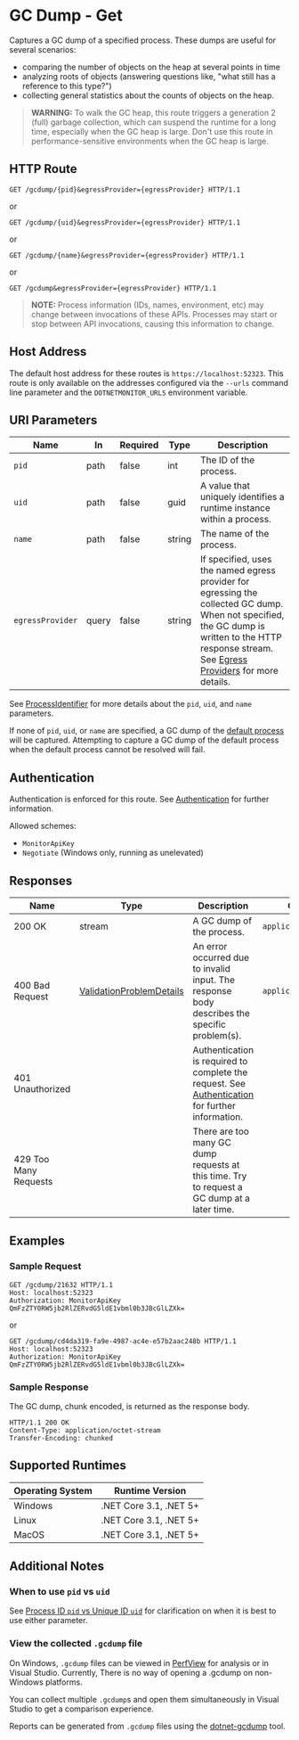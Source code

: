 # GC Dump - Get

Captures a GC dump of a specified process. These dumps are useful for several scenarios:

- comparing the number of objects on the heap at several points in time
- analyzing roots of objects (answering questions like, "what still has a reference to this type?")
- collecting general statistics about the counts of objects on the heap.

> **WARNING:** To walk the GC heap, this route triggers a generation 2 (full) garbage collection, which can suspend the runtime for a long time, especially when the GC heap is large. Don't use this route in performance-sensitive environments when the GC heap is large.

## HTTP Route

```http
GET /gcdump/{pid}&egressProvider={egressProvider} HTTP/1.1
```

or 

```http
GET /gcdump/{uid}&egressProvider={egressProvider} HTTP/1.1
```

or

```http
GET /gcdump/{name}&egressProvider={egressProvider} HTTP/1.1
```

or

```http
GET /gcdump&egressProvider={egressProvider} HTTP/1.1
```

> **NOTE:** Process information (IDs, names, environment, etc) may change between invocations of these APIs. Processes may start or stop between API invocations, causing this information to change.

## Host Address

The default host address for these routes is `https://localhost:52323`. This route is only available on the addresses configured via the `--urls` command line parameter and the `DOTNETMONITOR_URLS` environment variable.

## URI Parameters

| Name | In | Required | Type | Description |
|---|---|---|---|---|
| `pid` | path | false | int | The ID of the process. |
| `uid` | path | false | guid | A value that uniquely identifies a runtime instance within a process. |
| `name` | path | false | string | The name of the process. |
| `egressProvider` | query | false | string | If specified, uses the named egress provider for egressing the collected GC dump. When not specified, the GC dump is written to the HTTP response stream. See [Egress Providers](../egress.md) for more details. |

See [ProcessIdentifier](definitions.md#ProcessIdentifier) for more details about the `pid`, `uid`, and `name` parameters.

If none of `pid`, `uid`, or `name` are specified, a GC dump of the [default process](defaultprocess.md) will be captured. Attempting to capture a GC dump of the default process when the default process cannot be resolved will fail.

## Authentication

Authentication is enforced for this route. See [Authentication](./../authentication.md) for further information.

Allowed schemes:
- `MonitorApiKey`
- `Negotiate` (Windows only, running as unelevated)

## Responses

| Name | Type | Description | Content Type |
|---|---|---|---|
| 200 OK | stream | A GC dump of the process. | `application/octet-stream` |
| 400 Bad Request | [ValidationProblemDetails](definitions.md#ValidationProblemDetails) | An error occurred due to invalid input. The response body describes the specific problem(s). | `application/problem+json` |
| 401 Unauthorized | | Authentication is required to complete the request. See [Authentication](./../authentication.md) for further information. | |
| 429 Too Many Requests | | There are too many GC dump requests at this time. Try to request a GC dump at a later time. | |

## Examples

### Sample Request

```http
GET /gcdump/21632 HTTP/1.1
Host: localhost:52323
Authorization: MonitorApiKey QmFzZTY0RW5jb2RlZERvdG5ldE1vbml0b3JBcGlLZXk=
```

or

```http
GET /gcdump/cd4da319-fa9e-4987-ac4e-e57b2aac248b HTTP/1.1
Host: localhost:52323
Authorization: MonitorApiKey QmFzZTY0RW5jb2RlZERvdG5ldE1vbml0b3JBcGlLZXk=
```

### Sample Response

The GC dump, chunk encoded, is returned as the response body.

```http
HTTP/1.1 200 OK
Content-Type: application/octet-stream
Transfer-Encoding: chunked
```

## Supported Runtimes

| Operating System | Runtime Version |
|---|---|
| Windows | .NET Core 3.1, .NET 5+ |
| Linux | .NET Core 3.1, .NET 5+ |
| MacOS | .NET Core 3.1, .NET 5+ |

## Additional Notes

### When to use `pid` vs `uid`

See [Process ID `pid` vs Unique ID `uid`](pidvsuid.md) for clarification on when it is best to use either parameter.

### View the collected `.gcdump` file

On Windows, `.gcdump` files can be viewed in [PerfView](https://github.com/microsoft/perfview) for analysis or in Visual Studio. Currently, There is no way of opening a .gcdump on non-Windows platforms.

You can collect multiple `.gcdump`s and open them simultaneously in Visual Studio to get a comparison experience.

Reports can be generated from `.gcdump` files using the [dotnet-gcdump](https://docs.microsoft.com/dotnet/core/diagnostics/dotnet-gcdump) tool.